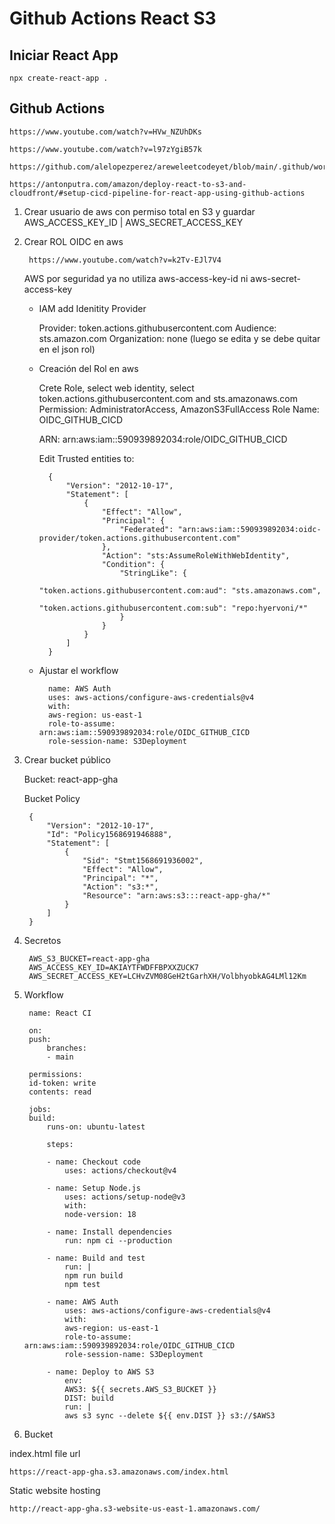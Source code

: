 # Github Actions React S3

## Iniciar React App

    npx create-react-app .

## Github Actions

    https://www.youtube.com/watch?v=HVw_NZUhDKs

    https://www.youtube.com/watch?v=l97zYgiB57k

    https://github.com/alelopezperez/areweleetcodeyet/blob/main/.github/workflows/main.yml

    https://antonputra.com/amazon/deploy-react-to-s3-and-cloudfront/#setup-cicd-pipeline-for-react-app-using-github-actions

1. Crear usuario de aws con permiso total en S3 y guardar AWS_ACCESS_KEY_ID | AWS_SECRET_ACCESS_KEY

2. Crear ROL OIDC en aws

        https://www.youtube.com/watch?v=k2Tv-EJl7V4

    AWS por seguridad ya no utiliza aws-access-key-id ni aws-secret-access-key

    * IAM add Idenitity Provider

        Provider: token.actions.githubusercontent.com
        Audience: sts.amazon.com
        Organization: none (luego se edita y se debe quitar en el json rol)

    * Creación del Rol en aws

        Crete Role, select web identity, select token.actions.githubusercontent.com and  sts.amazonaws.com
        Permission: AdministratorAccess, AmazonS3FullAccess
        Role Name: OIDC_GITHUB_CICD

        ARN: arn:aws:iam::590939892034:role/OIDC_GITHUB_CICD
        
        Edit Trusted entities to: 
 
            {
                "Version": "2012-10-17",
                "Statement": [
                    {
                        "Effect": "Allow",
                        "Principal": {
                            "Federated": "arn:aws:iam::590939892034:oidc-provider/token.actions.githubusercontent.com"
                        },
                        "Action": "sts:AssumeRoleWithWebIdentity",
                        "Condition": {
                            "StringLike": {
                                "token.actions.githubusercontent.com:aud": "sts.amazonaws.com",
                                "token.actions.githubusercontent.com:sub": "repo:hyervoni/*"
                            }
                        }
                    }
                ]
            }

    * Ajustar el workflow

            name: AWS Auth 
            uses: aws-actions/configure-aws-credentials@v4
            with:
            aws-region: us-east-1
            role-to-assume: arn:aws:iam::590939892034:role/OIDC_GITHUB_CICD
            role-session-name: S3Deployment
        

3. Crear bucket público

    Bucket: react-app-gha

    Bucket Policy

        {
            "Version": "2012-10-17",
            "Id": "Policy1568691946888",
            "Statement": [
                {
                    "Sid": "Stmt1568691936002",
                    "Effect": "Allow",
                    "Principal": "*",
                    "Action": "s3:*",
                    "Resource": "arn:aws:s3:::react-app-gha/*"
                }
            ]
        }
    
4. Secretos

        AWS_S3_BUCKET=react-app-gha
        AWS_ACCESS_KEY_ID=AKIAYTFWDFFBPXXZUCK7
        AWS_SECRET_ACCESS_KEY=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

5. Workflow

        name: React CI

        on:
        push:
            branches:
            - main

        permissions:
        id-token: write
        contents: read

        jobs:
        build:
            runs-on: ubuntu-latest 

            steps: 

            - name: Checkout code
                uses: actions/checkout@v4

            - name: Setup Node.js
                uses: actions/setup-node@v3
                with:
                node-version: 18

            - name: Install dependencies
                run: npm ci --production

            - name: Build and test
                run: |
                npm run build
                npm test

            - name: AWS Auth 
                uses: aws-actions/configure-aws-credentials@v4
                with:
                aws-region: us-east-1
                role-to-assume: arn:aws:iam::590939892034:role/OIDC_GITHUB_CICD
                role-session-name: S3Deployment
                
            - name: Deploy to AWS S3
                env:
                AWS3: ${{ secrets.AWS_S3_BUCKET }}
                DIST: build
                run: |
                aws s3 sync --delete ${{ env.DIST }} s3://$AWS3

6. Bucket

index.html file url

    https://react-app-gha.s3.amazonaws.com/index.html

Static website hosting

    http://react-app-gha.s3-website-us-east-1.amazonaws.com/
